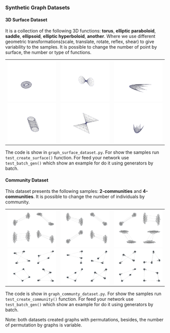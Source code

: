 
### Synthetic Graph Datasets

#### 3D Surface Dataset
It is a collection of the following 3D functions: **torus**, **elliptic paraboloid**, **saddle**, **ellipsoid**, **elliptic hyperboloid**, **another**.
Where we use different geometric transformations(scale, translate, rotate, reflex, shear) to give variability to the samples.
It is possible to change the number of point by surface, the number or type of functions.

<table>
  <tr>
    <th><img src="surf_example/surf_1.png" alt="non-trivial image" width="100%" align="center"></th>
    <th><img src="surf_example/surf_2.png" alt="non-trivial image" width="100%" align="center"></th>
    <th><img src="surf_example/surf_8.png" alt="non-trivial image" width="100%" align="center"></th>
  </tr>
  <tr>
    <td><img src="surf_example/surf_6.png" alt="non-trivial image" width="100%" align="center"></td>
    <td><img src="surf_example/surf_9.png" alt="non-trivial image" width="100%" align="center"></td>
    <td><img src="surf_example/surf_4.png" alt="non-trivial image" width="100%" align="center"></td>
  </tr>
</table>

The code is show in `graph_surface_dataset.py`. For show the samples run `test_create_surface()` function.
For feed your network use `test_batch_gen()` which show an example for do it using generators by batch.

#### Community Dataset
This dataset presents the following samples: **2-communities** and **4-communities**.
It is possible to change the number of individuals by community.

<table>
  <tr>
    <th><img src="comm_example/comm_20.png" alt="non-trivial image" width="100%" align="center"></th>
    <th><img src="comm_example/comm_24.png" alt="non-trivial image" width="100%" align="center"></th>
    <th><img src="comm_example/comm_28.png" alt="non-trivial image" width="100%" align="center"></th>
  </tr>
  <tr>
    <td><img src="comm_example/comm_00.png" alt="non-trivial image" width="100%" align="center"></td>
    <td><img src="comm_example/comm_04.png" alt="non-trivial image" width="100%" align="center"></td>
    <td><img src="comm_example/comm_08.png" alt="non-trivial image" width="100%" align="center"></td>
  </tr>
</table>

The code is show in `graph_communty_dataset.py`. For show the samples run `test_create_community()` function.
For feed your network use `test_batch_gen()` which show an example for do it using generators by batch.

Note: both datasets created graphs with permutations, besides, the number of permutation by graphs is variable.

